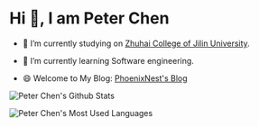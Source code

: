 # Hi 👋, I am Peter Chen

+ 🔭 I’m currently studying on [Zhuhai College of Jilin University](https://www.jluzh.edu.cn/main.htm).

+ 🌱 I’m currently learning Software engineering.

+ 😄 Welcome to My Blog: [PhoenixNest's Blog](https://phoenixnest.github.io/)

![Peter Chen's Github Stats](https://github-readme-stats.vercel.app/api?username=PhoenixNest&show_icons=true&)

![Peter Chen's Most Used Languages](https://github-readme-stats.vercel.app/api/top-langs/?username=PhoenixNest&layout=compact&hide=html)

